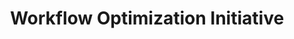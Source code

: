 ---
# src/content/portfolio/workflow-optimization-initiative.md
title: "Workflow Optimization Initiative"
description: "A comprehensive business process reformation that reduced development lifecycle from 14 weeks to 5 weeks"
keywords: "Workflow Optimization, Process Improvement, Development Lifecycle, Team Leadership, Project Management, Business Efficiency, Anthony Trivisano"
client: "Redding Designs Inc."
timeline: "2023"
role: "VP of Development & Project Manager"
technologies: ["Process Design", "Team Leadership", "Workflow Optimization", "Project Management", "Documentation", "Agile Methodologies"]
category: "Business & Process Optimization"
summary: "Led a strategic initiative to analyze and reform development workflows and processes, resulting in a 64% reduction in development lifecycle time while improving team satisfaction and enabling greater innovation."
featuredImage: "/images/portfolio/workflow-optimization.jpg"

# Challenge section
challengeIntroduction: "Redding Designs was facing significant challenges with their development workflows. The existing process was resulting in long development cycles, frequent bottlenecks, and team burnout that was stifling innovation and affecting client satisfaction."
challenges: [
  "Development lifecycles stretched from 8-14 weeks, creating client frustration and limiting new project intake",
  "Siloed teams with poor cross-functional communication led to rework and delays",
  "Inconsistent project documentation created knowledge gaps and handoff issues",
  "Team burnout due to inefficient processes and constant firefighting",
  "Limited visibility into project status for management and stakeholders",
  "Difficulty in predicting resource needs and timeline estimates"
]

# Solution section
solutionIntroduction: "I spearheaded a comprehensive workflow reformation initiative that addressed structural inefficiencies and implemented a new development lifecycle model focused on efficiency, collaboration, and predictability."
solution: [
  {
    title: "Process Analysis & Diagnosis",
    description: "Conducted a thorough assessment of existing workflows through observation, interviews, and data analysis to identify pain points and bottlenecks. Created detailed process maps showing the current state and highlighting improvement opportunities."
  },
  {
    title: "Cross-Functional Workflow Design",
    description: "Designed new cross-functional workflows that broke down silos and established clear handoff procedures between teams. Implemented standardized project phases with well-defined entry and exit criteria."
  },
  {
    title: "Documentation Framework",
    description: "Created a comprehensive documentation framework with templates for each project phase. Established clear responsibilities for document creation, review, and maintenance while ensuring information was accessible to all stakeholders."
  },
  {
    title: "Implementation Plan & Change Management",
    description: "Developed a phased implementation plan that allowed for iterative improvements. Implemented robust change management practices including training, regular feedback sessions, and visible success metrics to maintain momentum and drive adoption."
  }
]

# Development Process
process: [
  {
    title: "Discovery Phase",
    description: "Spent four weeks observing current processes, conducting stakeholder interviews, and gathering data on existing workflows. Identified key metrics to benchmark current performance and establish improvement targets."
  },
  {
    title: "Analysis & Design",
    description: "Analyzed data and feedback to identify root causes of inefficiencies. Collaborated with team leads to design improved workflows that addressed the specific challenges identified while maintaining quality standards."
  },
  {
    title: "Pilot Implementation",
    description: "Selected a single project team to pilot the new processes for one complete development cycle. Used this pilot to refine the approach and demonstrate early wins to build momentum for broader adoption."
  },
  {
    title: "Full Implementation",
    description: "Rolled out the new processes across all project teams with comprehensive training and support. Established a dedicated process coach role to help teams navigate the transition and ensure consistent application."
  },
  {
    title: "Continuous Improvement",
    description: "Implemented regular retrospectives and performance monitoring to identify ongoing improvement opportunities. Established a process governance committee to evaluate suggested changes and maintain process integrity."
  }
]

# Results metrics
metrics: [
  {
    value: "64%",
    label: "Reduction in development cycle time"
  },
  {
    value: "40%",
    label: "Increase in team capacity"
  },
  {
    value: "92%",
    label: "Team satisfaction improvement"
  }
]

# Technical highlights
technical: [
  {
    title: "Stage-Gate Process Model",
    description: "Implemented a modified stage-gate process that maintained rigorous quality standards while eliminating unnecessary approval delays. Each gate had clear criteria and designated decision-makers with time-boxing to prevent stagnation."
  },
  {
    title: "Cross-functional Work Cells",
    description: "Reorganized teams into cross-functional work cells that included all necessary skills to complete project phases autonomously. This eliminated handoff delays and fostered greater collaboration and knowledge sharing."
  },
  {
    title: "Asynchronous Decision Framework",
    description: "Created a structured framework for asynchronous decision-making that reduced meeting overhead while maintaining alignment. Established clear escalation paths for decisions that required broader input."
  },
  {
    title: "Visual Management System",
    description: "Developed a visual management system that provided real-time status visibility for all projects. Included key metrics dashboards customized for different stakeholder groups from executives to individual contributors."
  }
]
---